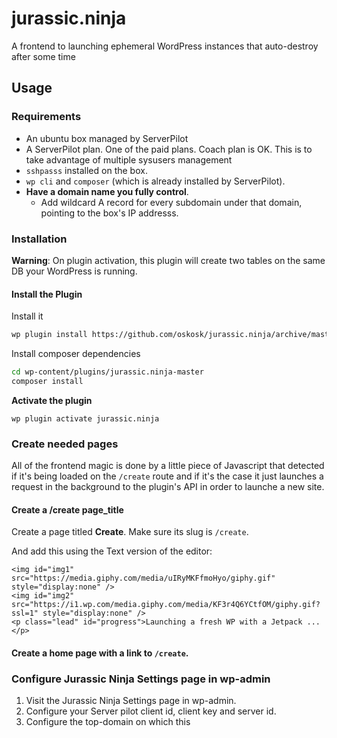 # jurassic.ninja
A frontend to launching ephemeral WordPress instances that auto-destroy after some time

## Usage

### Requirements

* An ubuntu box managed by ServerPilot
* A ServerPilot plan. One of the paid plans. Coach plan is OK. This is to take advantage of multiple sysusers management
* `sshpasss` installed on the box.
* `wp cli` and `composer` (which is already installed by ServerPilot).
* **Have a domain name you fully control**.
	* Add wildcard A record for every subdomain under that domain, pointing to the box's IP addresss.

### Installation

**Warning**: On plugin activation, this plugin will create two tables on the same DB your WordPress is running.

#### Install the Plugin


Install it

```sh
wp plugin install https://github.com/oskosk/jurassic.ninja/archive/master.zip
```

Install composer dependencies
```sh
cd wp-content/plugins/jurassic.ninja-master
composer install
```

**Activate the plugin**
```
wp plugin activate jurassic.ninja
```
### Create needed pages

All of the frontend magic is done by a little piece of Javascript that detected if it's being
loaded on the `/create` route and if it's the case it just launches a request in the background
to the plugin's API in order to launche a new site.

#### Create a /create page_title

Create a page titled **Create**. Make sure its slug is `/create`.

And add this using the Text version of the editor:

```
<img id="img1" src="https://media.giphy.com/media/uIRyMKFfmoHyo/giphy.gif" style="display:none" />
<img id="img2" src="https://i1.wp.com/media.giphy.com/media/KF3r4Q6YCtfOM/giphy.gif?ssl=1" style="display:none" />
<p class="lead" id="progress">Launching a fresh WP with a Jetpack ...</p>
```

#### Create a home page with a link to `/create`.

### Configure Jurassic Ninja Settings page in wp-admin

1. Visit the Jurassic Ninja Settings page in wp-admin.
2. Configure your Server pilot client id, client key and server id.
3. Configure the top-domain on which this